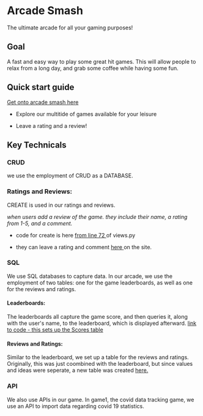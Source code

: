 # Arcade Smash 
The ultimate arcade for all your gaming purposes! 

## Goal 
A fast and easy way to play some great hit games. This will allow people to relax from a long day, and grab some coffee while having some fun. 

## Quick start guide

<a href="arcadesmash.tk"> Get onto arcade smash here </a>

- Explore our multitide of games available for your leisure 

- Leave a rating and a review! 

## Key Technicals 

### CRUD 

we use the employment of CRUD as a DATABASE. 

### Ratings and Reviews:

CREATE is used in our ratings and reviews. 

*when users add a review of the game. they include their name, a rating from 1-5, and a comment.* 

+ code for create is here <a href="https://github.com/adhithin/P5Candyyyy/blob/2cd317c8a0bb2203be14b4b2d60d673801f3fff6/views.py#L72"> from line 72 </a> of views.py

+ they can leave a rating and comment <a href="http://arcadesmash.tk/ratings"> here </a> on the site.


### SQL 

We use SQL databases to capture data. In our arcade, we use the employment of two tables: one for the game leaderboards, as well as one for the reviews and ratings. 

#### Leaderboards: 

The leaderboards all capture the game score, and then queries it, along with the user's name, to the leaderboard, which is displayed afterward. 
<a href="https://github.com/adhithin/P5Candyyyy/blob/2cd317c8a0bb2203be14b4b2d60d673801f3fff6/views.py#L25"> link to code - this sets up the Scores table </a>

#### Reviews and Ratings: 

Similar to the leaderboard, we set up a table for the reviews and ratings. Originally, this was just coombined with the leaderboard, but since values and ideas were seperate, a new table was created <a href="https://github.com/adhithin/P5Candyyyy/blob/2cd317c8a0bb2203be14b4b2d60d673801f3fff6/views.py#L44"> here. </a>

### API 

We also use APIs in our game. In game1, the covid data tracking game, we use an API to import data regarding covid 19 statistics. 


